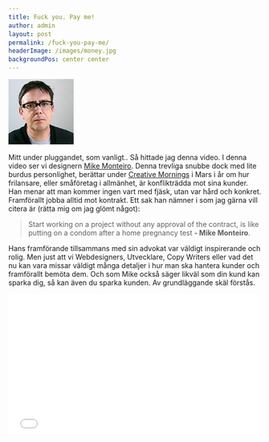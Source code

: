 ```yaml
---
title: Fuck you. Pay me!
author: admin
layout: post
permalink: /fuck-you-pay-me/
headerImage: /images/money.jpg
backgroundPos: center center
---
```

<img src="/images/uploads/2011/04/mike_monteiro-p.jpg" alt="" title="mike monteiro" width="130" height="130" class="alignright" />

Mitt under pluggandet, som vanligt.. Så hittade jag denna video. I denna video ser vi designern [Mike Monteiro][1]. Denna trevliga snubbe dock med lite burdus personlighet, berättar under [Creative Mornings][2] i Mars i år om hur frilansare, eller småföretag i allmänhet, är konflikträdda mot sina kunder. Han menar att man kommer ingen vart med fjäsk, utan var hård och konkret. Framförallt jobba alltid mot kontrakt. Ett sak han nämner i som jag gärna vill citera är (rätta mig om jag glömt något):

> Start working on a project without any approval of the contract, is like putting on a condom after a home pregnancy test **- Mike Monteiro**.

Hans framförande tillsammans med sin advokat var väldigt inspirerande och rolig. Men just att vi Webdesigners, Utvecklare, Copy Writers eller vad det nu kan vara missar väldigt många detaljer i hur man ska hantera kunder och framförallt bemöta dem. Och som Mike också säger likväl som din kund kan sparka dig, så kan även du sparka kunden. Av grundläggande skäl förstås.

<iframe src="//player.vimeo.com/video/22053820" width="500" height="281" frameborder="0" webkitallowfullscreen mozallowfullscreen allowfullscreen></iframe>

 [1]: http://about.me/mikemonteiro
 [2]: http://www.creativemornings.com/
